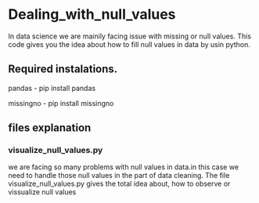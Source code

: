 # Dealing_with_null_values
In data science we are mainily facing issue with missing or null values. This code gives you the idea about how to fill null values in data by usin python.

## Required instalations.
pandas - pip install pandas

missingno - pip install missingno 

## files explanation
### visualize_null_values.py

we are facing so many problems with null values in data.in this case we need to handle those null values in the part of data cleaning. The file visualize_null_values.py gives the total idea about, how to observe or vissualize null values 
